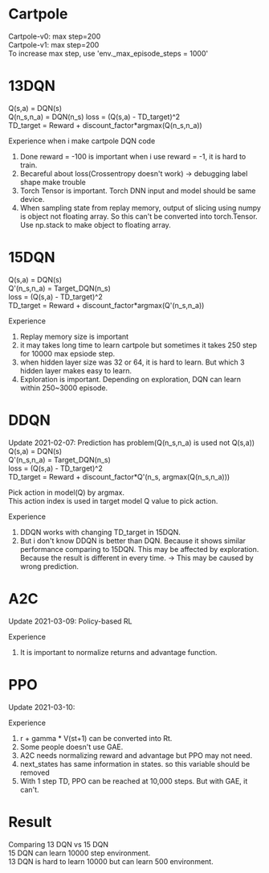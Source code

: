 # Cartpole
Cartpole-v0: max step=200  
Cartpole-v1: max step=200  
To increase max step, use 'env._max_episode_steps = 1000'

# 13DQN
Q(s,a) = DQN(s)  
Q(n_s,n_a) = DQN(n_s)
loss = (Q(s,a) - TD_target)^2  
TD_target = Reward + discount_factor*argmax(Q(n_s,n_a))

Experience when i make cartpole DQN code
1. Done reward = -100 is important when i use reward = -1, it is hard to train.
2. Becareful about loss(Crossentropy doesn't work) -> debugging label shape make trouble
3. Torch Tensor is important. Torch DNN input and model should be same device.
4. When sampling state from replay memory, output of slicing using numpy is object not floating array. So this can't be converted into torch.Tensor. Use np.stack to make object to floating array.

# 15DQN
Q(s,a) = DQN(s)  
Q'(n_s,n_a) = Target_DQN(n_s)  
loss = (Q(s,a) - TD_target)^2  
TD_target = Reward + discount_factor*argmax(Q'(n_s,n_a))

Experience
1. Replay memory size is important 
2. it may takes long time to learn cartpole but sometimes it takes 250 step for 10000 max epsiode step.
3. when hidden layer size was 32 or 64, it is hard to learn. But which 3 hidden layer makes easy to learn.
4. Exploration is important. Depending on exploration, DQN can learn within 250~3000 episode.

# DDQN
Update 2021-02-07: Prediction has problem(Q(n_s,n_a) is used not Q(s,a))
Q(s,a) = DQN(s)  
Q'(n_s,n_a) = Target_DQN(n_s)  
loss = (Q(s,a) - TD_target)^2  
TD_target = Reward + discount_factor*Q'(n_s, argmax(Q(n_s,n_a)))

Pick action in model(Q) by argmax.  
This action index is used in target model Q value to pick action.

Experience
1. DDQN works with changing TD_target in 15DQN. 
2. But i don't know DDQN is better than DQN. Because it shows similar performance comparing to 15DQN. This may be affected by exploration. Because the result is different in every time. ->  This may be caused by wrong prediction.

# A2C
Update 2021-03-09: Policy-based RL

Experience  
1. It is important to normalize returns and advantage function.

# PPO
Update 2021-03-10: 

Experience
1. r + gamma * V(st+1) can be converted into Rt.  
2. Some people doesn't use GAE.  
3. A2C needs normalizing reward and advantage but PPO may not need.  
4. next_states has same information in states. so this variable should be removed
5. With 1 step TD, PPO can be reached at 10,000 steps. But with GAE, it can't.

# Result
Comparing 13 DQN vs 15 DQN  
15 DQN can learn 10000 step environment.   
13 DQN is hard to learn 10000 but can learn 500 environment. 


